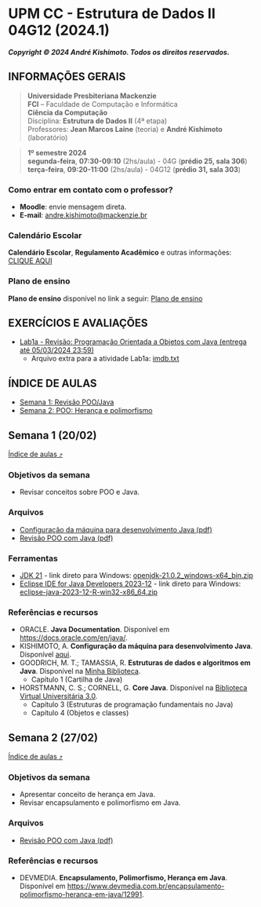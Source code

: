 # UPM CC - Estrutura de Dados II 04G12 (2024.1)

***Copyright &copy; 2024 André Kishimoto. Todos os direitos reservados.***

## INFORMAÇÕES GERAIS

> **Universidade Presbiteriana Mackenzie**<br>
> **FCI** – Faculdade de Computação e Informática<br>
> **Ciência da Computação**<br>
> Disciplina: **Estrutura de Dados II** (4ª etapa)<br>
> Professores: **Jean Marcos Laine** (teoria) e **André Kishimoto** (laboratório)

> **1º semestre 2024**<br>
> **segunda-feira**, **07:30-09:10** (2hs/aula) - 04G (**prédio 25, sala 306**) <br>
> **terça-feira**, **09:20-11:00** (2hs/aula) - 04G12 (**prédio 31, sala 303**)


### Como entrar em contato com o professor?

- **Moodle**: envie mensagem direta.
- **E-mail**: <a href="mailto:andre.kishimoto@mackenzie.br">andre.kishimoto@mackenzie.br</a>


### Calendário Escolar

**Calendário Escolar**, **Regulamento Acadêmico** e outras informações: <a href="https://www.mackenzie.br/universidade/processos-academicos-para-coordenadoria-geral-de-relacionamento-e-atendimento/informacoes-ao-aluno/calendario-escolar" target="_blank">CLIQUE AQUI</a>


### Plano de ensino

**Plano de ensino** disponível no link a seguir:
[Plano de ensino](conteudo/plano-de-ensino/CC_04G_Plano_de_ensino_EstruturadeDadosII_2024_1.pdf)


## EXERCÍCIOS E AVALIAÇÕES

- [Lab1a - Revisão: Programação Orientada a Objetos com Java (entrega até 05/03/2024 23:59)](atividades/n1/EDII-2024.1%20-%20Lab1a%20-%20Revisão%20POO%20com%20Java.pdf)
  - Arquivo extra para a atividade Lab1a: [imdb.txt](atividades/n1/imdb.txt)


## ÍNDICE DE AULAS

- [Semana 1: Revisão POO/Java](#semana-1-2002)
- [Semana 2: POO: Herança e polimorfismo](#semana-2-2702)


## Semana 1 (20/02)

[Índice de aulas ⤴](#índice-de-aulas)

### Objetivos da semana

- Revisar conceitos sobre POO e Java.

### Arquivos

- [Configuração da máquina para desenvolvimento Java (pdf)](conteudo/semana-1/EDI%20-%20Configuração%20da%20máquina%20para%20desenvolvimento%20Java%20-%20v1.2.pdf)
- [Revisão POO com Java (pdf)](conteudo/semana-1/Revisão%20POO%20com%20Java.pdf)

### Ferramentas

- <a href="https://jdk.java.net/21" target="_blank">JDK 21</a> - link direto para Windows: [openjdk-21.0.2_windows-x64_bin.zip](https://download.java.net/java/GA/jdk21.0.2/f2283984656d49d69e91c558476027ac/13/GPL/openjdk-21.0.2_windows-x64_bin.zip)
- <a href="https://www.eclipse.org/downloads/packages/release/2023-12/r/eclipse-ide-java-developers" target="_blank">Eclipse IDE for Java Developers 2023-12</a> - link direto para Windows: [eclipse-java-2023-12-R-win32-x86_64.zip](https://www.eclipse.org/downloads/download.php?file=/technology/epp/downloads/release/2023-12/R/eclipse-java-2023-12-R-win32-x86_64.zip)

### Referências e recursos

- ORACLE. **Java Documentation**. Disponível em <a href="https://docs.oracle.com/en/java/" target="_blank">https://docs.oracle.com/en/java/</a>.
- KISHIMOTO, A. **Configuração da máquina para desenvolvimento Java**. Disponível [aqui](conteudo/semana-1/EDI%20-%20Configuração%20da%20máquina%20para%20desenvolvimento%20Java%20-%20v1.2.pdf).
- GOODRICH, M. T.; TAMASSIA, R. **Estruturas de dados e algoritmos em Java**. Disponível na <a href="https://web3.mackenzie.br/biblioteca/access?libType=minhabiblioteca" target="_blank">Minha Biblioteca</a>.
  - Capítulo 1 (Cartilha de Java)
- HORSTMANN, C. S.; CORNELL, G. **Core Java**. Disponível na <a href="https://web3.mackenzie.br/biblioteca/access?libType=pearson" target="_blank">Biblioteca Virtual Universitária 3.0</a>.
  - Capítulo 3 (Estruturas de programação fundamentais no Java)
  - Capítulo 4 (Objetos e classes)


## Semana 2 (27/02)

[Índice de aulas ⤴](#índice-de-aulas)

### Objetivos da semana

- Apresentar conceito de herança em Java.
- Revisar encapsulamento e polimorfismo em Java.

### Arquivos

- [Revisão POO com Java (pdf)](conteudo/semana-2/EDII-POO_Heranca_Java.pdf)

### Referências e recursos

- DEVMEDIA. **Encapsulamento, Polimorfismo, Herança em Java**. Disponível em <a href="https://www.devmedia.com.br/encapsulamento-polimorfismo-heranca-em-java/12991" target="_blank">https://www.devmedia.com.br/encapsulamento-polimorfismo-heranca-em-java/12991</a>.

